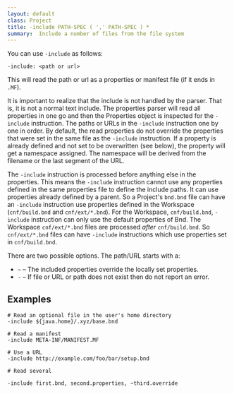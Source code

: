 ```yaml
---
layout: default
class: Project
title: -include PATH-SPEC ( ',' PATH-SPEC ) * 
summary:  Include a number of files from the file system
---
```


You can use `-include` as follows:

	-include: <path or url>

This will read the path or url as a properties or manifest file (if it ends in `.MF`). 

It is important to realize that the include is not handled by the parser. That is, it is not a normal text include. The properties parser will read all properties in one go and then the Properties object is inspected for the `-include` instruction. The paths or URLs in the `-include` instruction one by one in order. By default, the read properties do not override the properties that were set in the same file as the `-include` instruction. If a property is already defined and not set to be overwritten (see below), the property will get a namespace assigned. The namespace will be derived from the filename or the last segment of the URL.

The `-include` instruction is processed before anything else in the properties. This means the `-include` instruction cannot use any properties defined in the same properties file to define the include paths. It can use properties already defined by a parent. So a Project's `bnd.bnd` file can have an `-include` instruction use properties defined in the Workspace (`cnf/build.bnd` and `cnf/ext/*.bnd`). For the Workspace, `cnf/build.bnd`, `-include` instruction can only use the default properties of Bnd. The Workspace `cnf/ext/*.bnd` files are processed _after_ `cnf/build.bnd`. So `cnf/ext/*.bnd` files can have `-include` instructions which use properties set in `cnf/build.bnd`.

There are two possible options. The path/URL starts with a:

* `~` – The included properties override the locally set properties.
* `-` – If file or URL or path does not exist then do not report an error.


## Examples

	# Read an optional file in the user's home directory
	-include ${java.home}/.xyz/base.bnd

	# Read a manifest
	-include META-INF/MANIFEST.MF

	# Use a URL
	-include http://example.com/foo/bar/setup.bnd

	# Read several
	
	-include first.bnd, second.properties, ~third.override

